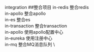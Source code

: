 integration 
##整合项目
in-redis        整合redis             \
in-apollo       整合apollo            \
in-es           整合es                \
in-transaction  整合transaction       \
in-apollo       使用apollo配置中心     \
in-eureka       使用注册中心           \
in-mq           整合MQ消息队列         \